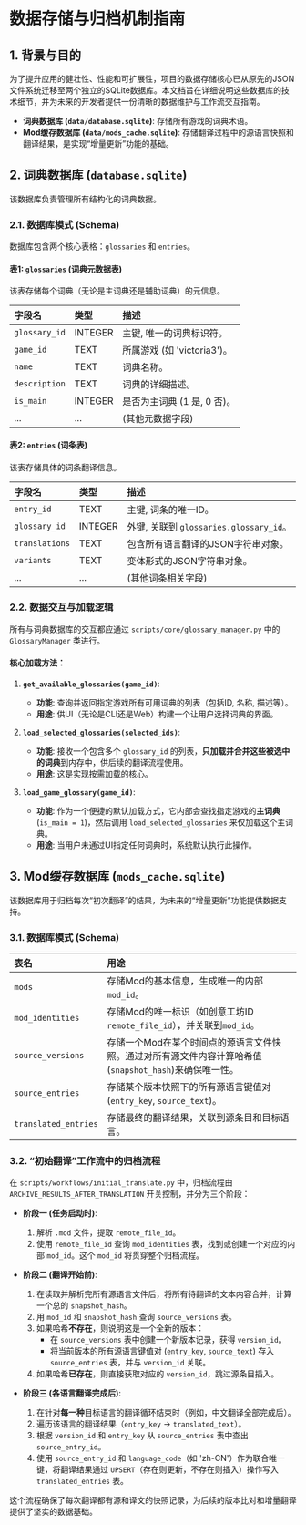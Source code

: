 # 数据存储与归档机制指南

## 1. 背景与目的

为了提升应用的健壮性、性能和可扩展性，项目的数据存储核心已从原先的JSON文件系统迁移至两个独立的SQLite数据库。本文档旨在详细说明这些数据库的技术细节，并为未来的开发者提供一份清晰的数据维护与工作流交互指南。

- **词典数据库 (`data/database.sqlite`)**: 存储所有游戏的词典术语。
- **Mod缓存数据库 (`data/mods_cache.sqlite`)**: 存储翻译过程中的源语言快照和翻译结果，是实现“增量更新”功能的基础。

## 2. 词典数据库 (`database.sqlite`)

该数据库负责管理所有结构化的词典数据。

### 2.1. 数据库模式 (Schema)

数据库包含两个核心表格：`glossaries` 和 `entries`。

#### 表1: `glossaries` (词典元数据表)
该表存储每个词典（无论是主词典还是辅助词典）的元信息。

| 字段名 | 类型 | 描述 |
| :--- | :--- | :--- |
| `glossary_id` | INTEGER | 主键, 唯一的词典标识符。 |
| `game_id` | TEXT | 所属游戏 (如 'victoria3')。 |
| `name` | TEXT | 词典名称。 |
| `description` | TEXT | 词典的详细描述。 |
| `is_main` | INTEGER | 是否为主词典 (1 是, 0 否)。 |
| ... | ... | (其他元数据字段) |

#### 表2: `entries` (词条表)
该表存储具体的词条翻译信息。

| 字段名 | 类型 | 描述 |
| :--- | :--- | :--- |
| `entry_id` | TEXT | 主键, 词条的唯一ID。 |
| `glossary_id` | INTEGER | 外键, 关联到 `glossaries.glossary_id`。 |
| `translations` | TEXT | 包含所有语言翻译的JSON字符串对象。 |
| `variants` | TEXT | 变体形式的JSON字符串对象。 |
| ... | ... | (其他词条相关字段) |

### 2.2. 数据交互与加载逻辑

所有与词典数据库的交互都应通过 `scripts/core/glossary_manager.py` 中的 `GlossaryManager` 类进行。

#### 核心加载方法：

1.  **`get_available_glossaries(game_id)`**:
    -   **功能**: 查询并返回指定游戏所有可用词典的列表（包括ID, 名称, 描述等）。
    -   **用途**: 供UI（无论是CLI还是Web）构建一个让用户选择词典的界面。

2.  **`load_selected_glossaries(selected_ids)`**:
    -   **功能**: 接收一个包含多个 `glossary_id` 的列表，**只加载并合并这些被选中的词典**到内存中，供后续的翻译流程使用。
    -   **用途**: 这是实现按需加载的核心。

3.  **`load_game_glossary(game_id)`**:
    -   **功能**: 作为一个便捷的默认加载方式，它内部会查找指定游戏的**主词典** (`is_main = 1`)，然后调用 `load_selected_glossaries` 来仅加载这个主词典。
    -   **用途**: 当用户未通过UI指定任何词典时，系统默认执行此操作。

## 3. Mod缓存数据库 (`mods_cache.sqlite`)

该数据库用于归档每次“初次翻译”的结果，为未来的“增量更新”功能提供数据支持。

### 3.1. 数据库模式 (Schema)

| 表名 | 用途 |
| :--- | :--- |
| `mods` | 存储Mod的基本信息，生成唯一的内部`mod_id`。 |
| `mod_identities` | 存储Mod的唯一标识（如创意工坊ID `remote_file_id`），并关联到`mod_id`。 |
| `source_versions` | 存储一个Mod在某个时间点的源语言文件快照。通过对所有源文件内容计算哈希值(`snapshot_hash`)来确保唯一性。 |
| `source_entries` | 存储某个版本快照下的所有源语言键值对 (`entry_key`, `source_text`)。 |
| `translated_entries` | 存储最终的翻译结果，关联到源条目和目标语言。 |

### 3.2. “初始翻译”工作流中的归档流程

在 `scripts/workflows/initial_translate.py` 中，归档流程由 `ARCHIVE_RESULTS_AFTER_TRANSLATION` 开关控制，并分为三个阶段：

-   **阶段一 (任务启动时)**:
    1.  解析 `.mod` 文件，提取 `remote_file_id`。
    2.  使用 `remote_file_id` 查询 `mod_identities` 表，找到或创建一个对应的内部 `mod_id`。这个 `mod_id` 将贯穿整个归档流程。

-   **阶段二 (翻译开始前)**:
    1.  在读取并解析完所有源语言文件后，将所有待翻译的文本内容合并，计算一个总的 `snapshot_hash`。
    2.  用 `mod_id` 和 `snapshot_hash` 查询 `source_versions` 表。
    3.  如果哈希**不存在**，则说明这是一个全新的版本：
        -   在 `source_versions` 表中创建一个新版本记录，获得 `version_id`。
        -   将当前版本的所有源语言键值对 (`entry_key`, `source_text`) 存入 `source_entries` 表，并与 `version_id` 关联。
    4.  如果哈希**已存在**，则直接获取对应的 `version_id`，跳过源条目插入。

-   **阶段三 (各语言翻译完成后)**:
    1.  在针对**每一种**目标语言的翻译循环结束时（例如，中文翻译全部完成后）。
    2.  遍历该语言的翻译结果（`entry_key` -> `translated_text`）。
    3.  根据 `version_id` 和 `entry_key` 从 `source_entries` 表中查出 `source_entry_id`。
    4.  使用 `source_entry_id` 和 `language_code`（如 'zh-CN'）作为联合唯一键，将翻译结果通过 `UPSERT`（存在则更新，不存在则插入）操作写入 `translated_entries` 表。

这个流程确保了每次翻译都有源和译文的快照记录，为后续的版本比对和增量翻译提供了坚实的数据基础。
